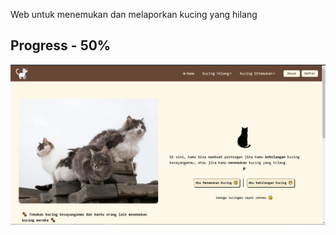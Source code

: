 Web untuk menemukan dan melaporkan kucing yang hilang

## Progress - 50%
![Kucingku Hilang](./client/public/images//progress.png)
